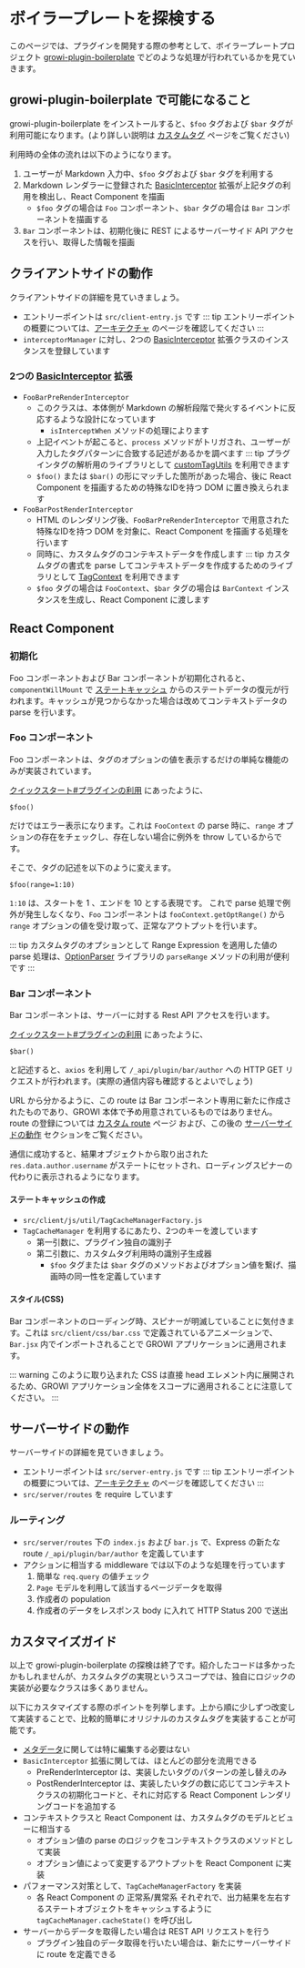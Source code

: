 # ボイラープレートを探検する

このページでは、プラグインを開発する際の参考として、ボイラープレートプロジェクト [growi-plugin-boilerplate](https://github.com/weseek/growi-plugin-boilerplate) でどのような処理が行われているかを見ていきます。


## growi-plugin-boilerplate で可能になること

growi-plugin-boilerplate をインストールすると、`$foo` タグおよび `$bar` タグが利用可能になります。(より詳しい説明は [カスタムタグ](./custom-tag.md) ページをご覧ください)

利用時の全体の流れは以下のようになります。

1. ユーザーが Markdown 入力中、`$foo` タグおよび `$bar` タグを利用する
1. Markdown レンダラーに登録された [BasicInterceptor](/api/commons/util/basic-interceptor.md) 拡張が上記タグの利用を検出し、React Component を描画
    - `$foo` タグの場合は `Foo` コンポーネント、`$bar` タグの場合は `Bar` コンポーネントを描画する
1. `Bar` コンポーネントは、初期化後に REST によるサーバーサイド API アクセスを行い、取得した情報を描画


クライアントサイドの動作
---------------------

クライアントサイドの詳細を見ていきましょう。

- エントリーポイントは `src/client-entry.js` です
    ::: tip
    エントリーポイントの概要については、[アーキテクチャ](./architecture.md) のページを確認してください
    :::
- `interceptorManager` に対し、2つの [BasicInterceptor](/api/commons/util/basic-interceptor.md) 拡張クラスのインスタンスを登録しています


### 2つの [BasicInterceptor](/api/commons/util/basic-interceptor.md) 拡張

- `FooBarPreRenderInterceptor`
    - このクラスは、本体側が Markdown の解析段階で発火するイベントに反応するような設計になっています
        - `isInterceptWhen` メソッドの処理によります
    - 上記イベントが起こると、`process` メソッドがトリガされ、ユーザーが入力したタグパターンに合致する記述があるかを調べます
        ::: tip
        プラグインタグの解析用のライブラリとして [customTagUtils](https://docs.growi.org/api/commons/plugin/util/custom-tag-utils.html) を利用できます
    - `$foo()` または `$bar()` の形にマッチした箇所があった場合、後に React Component を描画するための特殊なIDを持つ DOM に置き換えられます
- `FooBarPostRenderInterceptor`
    - HTML のレンダリング後、`FooBarPreRenderInterceptor` で用意された特殊なIDを持つ DOM を対象に、React Component を描画する処理を行います
    - 同時に、カスタムタグのコンテキストデータを作成します
        ::: tip
        カスタムタグの書式を parse してコンテキストデータを作成するためのライブラリとして [TagContext](https://docs.growi.org/api/commons/plugin/model/tag-context.html) を利用できます
    - `$foo` タグの場合は `FooContext`、`$bar` タグの場合は `BarContext` インスタンスを生成し、React Component に渡します


React Component
--------------

### 初期化

Foo コンポーネントおよび Bar コンポーネントが初期化されると、`componentWillMount` で [ステートキャッシュ](./custom-tag.md#ステートキャッシュ) からのステートデータの復元が行われます。キャッシュが見つからなかった場合は改めてコンテキストデータの parse を行います。

### Foo コンポーネント

Foo コンポーネントは、タグのオプションの値を表示するだけの単純な機能のみが実装されています。

[クイックスタート#プラグインの利用](./quick-start.md#プラグインの利用) にあったように、

```
$foo()
```

だけではエラー表示になります。これは `FooContext` の parse 時に、`range` オプションの存在をチェックし、存在しない場合に例外を throw しているからです。

そこで、タグの記述を以下のように変えます。

```
$foo(range=1:10)
```

`1:10` は、スタートを 1 、エンドを 10 とする表現です。
これで parse 処理で例外が発生しなくなり、`Foo` コンポーネントは `fooContext.getOptRange()` から `range` オプションの値を受け取って、正常なアウトプットを行います。

::: tip
カスタムタグのオプションとして Range Expression を適用した値の parse 処理は、[OptionParser](https://docs.growi.org/api/commons/plugin/util/option-parser.html) ライブラリの `parseRange` メソッドの利用が便利です
:::


### Bar コンポーネント

Bar コンポーネントは、サーバーに対する Rest API アクセスを行います。

[クイックスタート#プラグインの利用](./quick-start.md#プラグインの利用) にあったように、

```
$bar()
```

と記述すると、`axios` を利用して `/_api/plugin/bar/author` への HTTP GET リクエストが行われます。(実際の通信内容も確認するとよいでしょう)

URL から分かるように、この route は Bar コンポーネント専用に新たに作成されたものであり、GROWI 本体で予め用意されているものではありません。route の登録については [カスタム route](./custom-route.md) ページ および、この後の [サーバーサイドの動作](#サーバーサイドの動作) セクションをご覧ください。

通信に成功すると、結果オブジェクトから取り出された `res.data.author.username` がステートにセットされ、ローディングスピナーの代わりに表示されるようになります。

#### ステートキャッシュの作成

- `src/client/js/util/TagCacheManagerFactory.js`
- `TagCacheManager` を利用するにあたり、2つのキーを渡しています
    - 第一引数に、プラグイン独自の識別子
    - 第二引数に、カスタムタグ利用時の識別子生成器
        - `$foo` タグまたは `$bar` タグのメソッドおよびオプション値を繋げ、描画時の同一性を定義しています


#### スタイル(CSS)

Bar コンポーネントのローディング時、スピナーが明滅していることに気付きます。これは `src/client/css/bar.css` で定義されているアニメーションで、`Bar.jsx` 内でインポートされることで GROWI アプリケーションに適用されます。

::: warning
このように取り込まれた CSS は直接 head エレメント内に展開されるため、GROWI アプリケーション全体をスコープに適用されることに注意してください。
:::


サーバーサイドの動作
------------------

サーバーサイドの詳細を見ていきましょう。

- エントリーポイントは `src/server-entry.js` です
    ::: tip
    エントリーポイントの概要については、[アーキテクチャ](./architecture.md) のページを確認してください
    :::
- `src/server/routes` を require しています

### ルーティング

- `src/server/routes` 下の `index.js` および `bar.js` で、Express の新たな route `/_api/plugin/bar/author` を定義しています
- アクションに相当する middleware では以下のような処理を行っています
    1. 簡単な `req.query` の値チェック
    1. `Page` モデルを利用して該当するページデータを取得
    1. 作成者の population
    1. 作成者のデータをレスポンス body に入れて HTTP Status 200 で送出


カスタマイズガイド
----------------

以上で growi-plugin-boilerplate の探検は終了です。紹介したコードは多かったかもしれませんが、カスタムタグの実現というスコープでは、独自にロジックの実装が必要なクラスは多くありません。

以下にカスタマイズする際のポイントを列挙します。上から順に少しずつ改変して実装することで、比較的簡単にオリジナルのカスタムタグを実装することが可能です。

- [メタデータ](metadata.md)に関しては特に編集する必要はない
- `BasicInterceptor` 拡張に関しては、ほとんどの部分を流用できる
    - PreRenderInterceptor は、実装したいタグのパターンの差し替えのみ
    - PostRenderInterceptor は、実装したいタグの数に応じてコンテキストクラスの初期化コードと、それに対応する React Component レンダリングコードを追加する
- コンテキストクラスと React Component は、カスタムタグのモデルとビューに相当する
    - オプション値の parse のロジックをコンテキストクラスのメソッドとして実装
    - オプション値によって変更するアウトプットを React Component に実装
- パフォーマンス対策として、`TagCacheManagerFactory` を実装
    - 各 React Component の 正常系/異常系 それぞれで、出力結果を左右するステートオブジェクトをキャッシュするように `tagCacheManager.cacheState()` を呼び出し
- サーバーからデータを取得したい場合は REST API リクエストを行う
    - プラグイン独自のデータ取得を行いたい場合は、新たにサーバーサイドに route を定義できる
